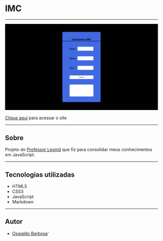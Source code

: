# IMC

---

![](./img/imc.PNG)

[Clique aqui](https://oswaldbarbosa.github.io/imc/) para acessar o site

---

## Sobre
Projeto do [Professor Leonid](https://github.com/fernandoleonid) que fiz para consolidar meus conhecimentos em JavaScript.

---

## Tecnologias utilizadas
- HTML5
- CSS3
- JavaScript
- Markdown

---

## Autor 
- [Oswaldo Barbosa](https://www.linkedin.com/in/oswaldo-barbosa/)'
